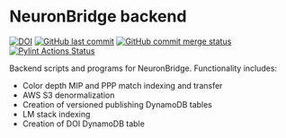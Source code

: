 # NeuronBridge backend

[![DOI](https://zenodo.org/badge/380281044.svg)](https://zenodo.org/badge/latestdoi/380281044)
[![GitHub last commit](https://img.shields.io/github/last-commit/JaneliaSciComp/neuronbridge-backend.svg)](https://github.com/JaneliaSciComp/neuronbridge-backend)
[![GitHub commit merge status](https://img.shields.io/github/commit-status/badges/shields/master/5d4ab86b1b5ddfb3c4a70a70bd19932c52603b8c.svg)](https://github.com/JaneliaSciComp/neuronbridge-backend)
[![Pylint Actions Status](https://github.com/JaneliaSciComp/neuronbridge-backend/.github/workflows/pylint.yaml/badge.svg)](https://github.com/JaneliaSciComp/neuronbridge-backend/actions)


Backend scripts and programs for NeuronBridge. Functionality includes:
* Color depth MIP and PPP match indexing and transfer
* AWS S3 denormalization
* Creation of versioned publishing DynamoDB tables
* LM stack indexing
* Creation of DOI DynamoDB table
